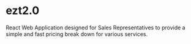 # ezt2.0
React Web Application designed for Sales Representatives to provide a simple and fast pricing break down for various services.
